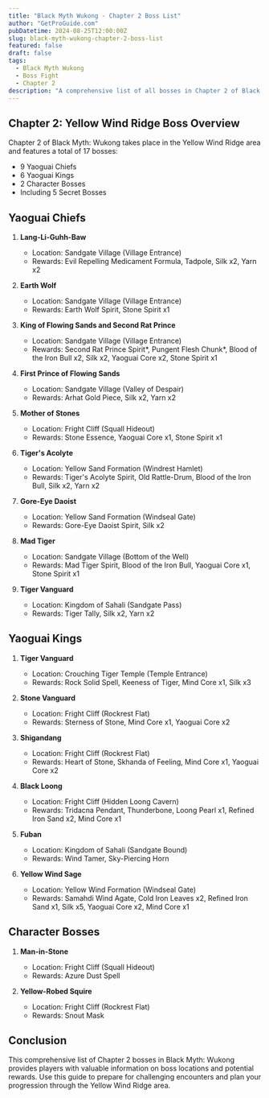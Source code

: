 ```yaml
---
title: "Black Myth Wukong - Chapter 2 Boss List"
author: "GetProGuide.com"
pubDatetime: 2024-08-25T12:00:00Z
slug: black-myth-wukong-chapter-2-boss-list
featured: false
draft: false
tags:
  - Black Myth Wukong
  - Boss Fight
  - Chapter 2
description: "A comprehensive list of all bosses in Chapter 2 of Black Myth: Wukong, including their locations and rewards."
---
```


## Chapter 2: Yellow Wind Ridge Boss Overview

Chapter 2 of Black Myth: Wukong takes place in the Yellow Wind Ridge area and features a total of 17 bosses:

- 9 Yaoguai Chiefs
- 6 Yaoguai Kings
- 2 Character Bosses
- Including 5 Secret Bosses

## Yaoguai Chiefs

1. **Lang-Li-Guhh-Baw**
   - Location: Sandgate Village (Village Entrance)
   - Rewards: Evil Repelling Medicament Formula, Tadpole, Silk x2, Yarn x2

2. **Earth Wolf**
   - Location: Sandgate Village (Village Entrance)
   - Rewards: Earth Wolf Spirit, Stone Spirit x1

3. **King of Flowing Sands and Second Rat Prince**
   - Location: Sandgate Village (Village Entrance)
   - Rewards: Second Rat Prince Spirit*, Pungent Flesh Chunk*, Blood of the Iron Bull x2, Silk x2, Yaoguai Core x2, Stone Spirit x1

4. **First Prince of Flowing Sands**
   - Location: Sandgate Village (Valley of Despair)
   - Rewards: Arhat Gold Piece, Silk x2, Yarn x2

5. **Mother of Stones**
   - Location: Fright Cliff (Squall Hideout)
   - Rewards: Stone Essence, Yaoguai Core x1, Stone Spirit x1

6. **Tiger's Acolyte**
   - Location: Yellow Sand Formation (Windrest Hamlet)
   - Rewards: Tiger's Acolyte Spirit, Old Rattle-Drum, Blood of the Iron Bull, Silk x2, Yarn x2

7. **Gore-Eye Daoist**
   - Location: Yellow Sand Formation (Windseal Gate)
   - Rewards: Gore-Eye Daoist Spirit, Silk x2

8. **Mad Tiger**
   - Location: Sandgate Village (Bottom of the Well)
   - Rewards: Mad Tiger Spirit, Blood of the Iron Bull, Yaoguai Core x1, Stone Spirit x1

9. **Tiger Vanguard**
   - Location: Kingdom of Sahali (Sandgate Pass)
   - Rewards: Tiger Tally, Silk x2, Yarn x2

## Yaoguai Kings

1. **Tiger Vanguard**
   - Location: Crouching Tiger Temple (Temple Entrance)
   - Rewards: Rock Solid Spell, Keeness of Tiger, Mind Core x1, Silk x3

2. **Stone Vanguard**
   - Location: Fright Cliff (Rockrest Flat)
   - Rewards: Sterness of Stone, Mind Core x1, Yaoguai Core x2

3. **Shigandang**
   - Location: Fright Cliff (Rockrest Flat)
   - Rewards: Heart of Stone, Skhanda of Feeling, Mind Core x1, Yaoguai Core x2

4. **Black Loong**
   - Location: Fright Cliff (Hidden Loong Cavern)
   - Rewards: Tridacna Pendant, Thunderbone, Loong Pearl x1, Refined Iron Sand x2, Mind Core x1

5. **Fuban**
   - Location: Kingdom of Sahali (Sandgate Bound)
   - Rewards: Wind Tamer, Sky-Piercing Horn

6. **Yellow Wind Sage**
   - Location: Yellow Wind Formation (Windseal Gate)
   - Rewards: Samahdi Wind Agate, Cold Iron Leaves x2, Refined Iron Sand x1, Silk x5, Yaoguai Core x2, Mind Core x1

## Character Bosses

1. **Man-in-Stone**
   - Location: Fright Cliff (Squall Hideout)
   - Rewards: Azure Dust Spell

2. **Yellow-Robed Squire**
   - Location: Fright Cliff (Rockrest Flat)
   - Rewards: Snout Mask

## Conclusion

This comprehensive list of Chapter 2 bosses in Black Myth: Wukong provides players with valuable information on boss locations and potential rewards. Use this guide to prepare for challenging encounters and plan your progression through the Yellow Wind Ridge area.